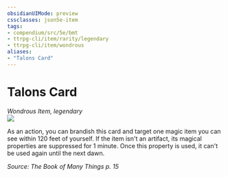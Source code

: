 ```yaml
---
obsidianUIMode: preview
cssclasses: json5e-item
tags:
- compendium/src/5e/bmt
- ttrpg-cli/item/rarity/legendary
- ttrpg-cli/item/wondrous
aliases: 
- "Talons Card"
---
```

# Talons Card
*Wondrous Item, legendary*  
![](/3-Mechanics/CLI/decks/img/deck-of-many-things-21-talons.webp#right)  


As an action, you can brandish this card and target one magic item you can see within 120 feet of yourself. If the item isn't an artifact, its magical properties are suppressed for 1 minute. Once this property is used, it can't be used again until the next dawn.

*Source: The Book of Many Things p. 15*